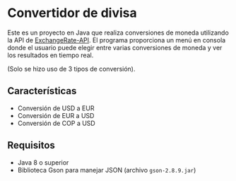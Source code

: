 # Convertidor de divisa

Este es un proyecto en Java que realiza conversiones de moneda utilizando la API de [ExchangeRate-API](https://www.exchangerate-api.com/). El programa proporciona un menú en consola donde el usuario puede elegir entre varias conversiones de moneda y ver los resultados en tiempo real.

(Solo se hizo uso de 3 tipos de conversión).

## Características

- Conversión de USD a EUR
- Conversión de EUR a USD
- Conversión de COP a USD

## Requisitos

- Java 8 o superior
- Biblioteca Gson para manejar JSON (archivo `gson-2.8.9.jar`)
